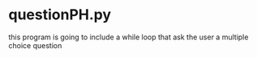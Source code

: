 # questionPH.py
this program is going to include a while loop that ask the user a multiple choice question